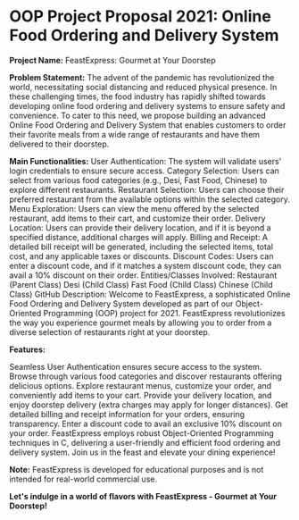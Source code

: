 # OOP Project Proposal 2021: Online Food Ordering and Delivery System

**Project Name:**
FeastExpress: Gourmet at Your Doorstep

**Problem Statement:**
The advent of the pandemic has revolutionized the world, necessitating social distancing and reduced physical presence. In these challenging times, the food industry has rapidly shifted towards developing online food ordering and delivery systems to ensure safety and convenience. To cater to this need, we propose building an advanced Online Food Ordering and Delivery System that enables customers to order their favorite meals from a wide range of restaurants and have them delivered to their doorstep.

**Main Functionalities:**
User Authentication: The system will validate users' login credentials to ensure secure access.
Category Selection: Users can select from various food categories (e.g., Desi, Fast Food, Chinese) to explore different restaurants.
Restaurant Selection: Users can choose their preferred restaurant from the available options within the selected category.
Menu Exploration: Users can view the menu offered by the selected restaurant, add items to their cart, and customize their order.
Delivery Location: Users can provide their delivery location, and if it is beyond a specified distance, additional charges will apply.
Billing and Receipt: A detailed bill receipt will be generated, including the selected items, total cost, and any applicable taxes or discounts.
Discount Codes: Users can enter a discount code, and if it matches a system discount code, they can avail a 10% discount on their order.
Entities/Classes Involved:
Restaurant (Parent Class)
Desi (Child Class)
Fast Food (Child Class)
Chinese (Child Class)
GitHub Description:
Welcome to FeastExpress, a sophisticated Online Food Ordering and Delivery System developed as part of our Object-Oriented Programming (OOP) project for 2021. FeastExpress revolutionizes the way you experience gourmet meals by allowing you to order from a diverse selection of restaurants right at your doorstep.

**Features:**

Seamless User Authentication ensures secure access to the system.
Browse through various food categories and discover restaurants offering delicious options.
Explore restaurant menus, customize your order, and conveniently add items to your cart.
Provide your delivery location, and enjoy doorstep delivery (extra charges may apply for longer distances).
Get detailed billing and receipt information for your orders, ensuring transparency.
Enter a discount code to avail an exclusive 10% discount on your order.
FeastExpress employs robust Object-Oriented Programming techniques in C, delivering a user-friendly and efficient food ordering and delivery system. Join us in the feast and elevate your dining experience!

**Note:** FeastExpress is developed for educational purposes and is not intended for real-world commercial use.

**Let's indulge in a world of flavors with FeastExpress - Gourmet at Your Doorstep!**
